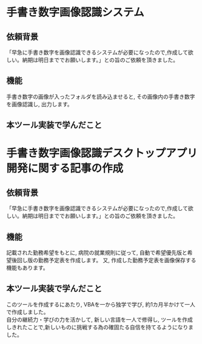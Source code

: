# 手書き数字画像認識システム
## 依頼背景
「早急に手書き数字を画像認識できるシステムが必要になったので,作成して欲しい。納期は明日まででお願いします。」との旨のご依頼を頂きました。
## 機能
手書き数字の画像が入ったフォルダを読み込ませると, その画像内の手書き数字を画像認識し, 出力します。
## 本ツール実装で学んだこと

# 手書き数字画像認識デスクトップアプリ開発に関する記事の作成
## 依頼背景
「早急に手書き数字を画像認識できるシステムが必要になったので,作成して欲しい。納期は明日まででお願いします。」との旨のご依頼を頂きました。
## 機能
記載された勤務希望をもとに, 病院の就業規則に従って, 自動で希望優先版と希望後回し版の勤務予定表を作成します。
又, 作成した勤務予定表を画像保存する機能もあります。
## 本ツール実装で学んだこと
このツールを作成するにあたり, VBAを一から独学で学び, 約1カ月半かけて一人で作成しました。
<br>自分の継続力・学びの力を活かして, 新しい言語を一人で修得し, ツールを作成しきれたことで,新しいものに挑戦する為の確固たる自信を持てるようになりました。
